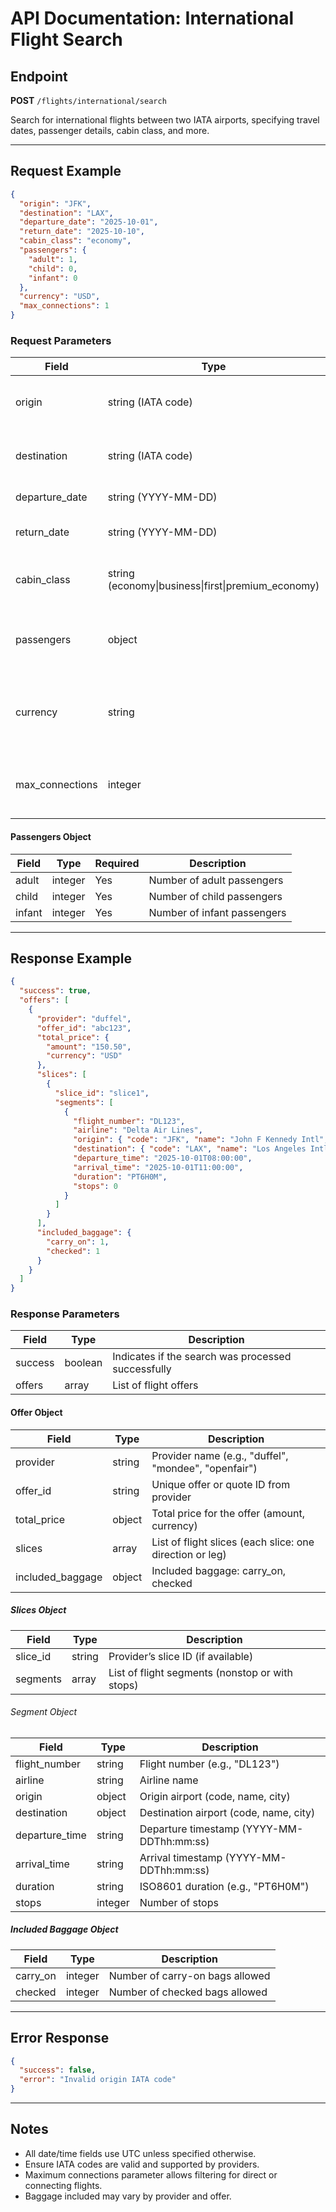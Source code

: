 # API Documentation: International Flight Search

## Endpoint

**POST** `/flights/international/search`

Search for international flights between two IATA airports, specifying travel dates, passenger details, cabin class, and more.

---

## Request Example

```json
{
  "origin": "JFK",
  "destination": "LAX",
  "departure_date": "2025-10-01",
  "return_date": "2025-10-10",
  "cabin_class": "economy",
  "passengers": {
    "adult": 1,
    "child": 0,
    "infant": 0
  },
  "currency": "USD",
  "max_connections": 1
}
```

### Request Parameters

| Field            | Type                                | Required | Description                                                                                  |
|------------------|-------------------------------------|----------|----------------------------------------------------------------------------------------------|
| origin           | string (IATA code)                  | Yes      | Departure airport code (e.g., "JFK")                                                         |
| destination      | string (IATA code)                  | Yes      | Arrival airport code (e.g., "LAX")                                                           |
| departure_date   | string (YYYY-MM-DD)                 | Yes      | Date of departure                                                                            |
| return_date      | string (YYYY-MM-DD)                 | No       | Date of return (for round-trip)                                                              |
| cabin_class      | string (economy\|business\|first\|premium_economy) | No       | Cabin class. Defaults to "economy"                                                           |
| passengers       | object                              | Yes      | Number of passengers (adult, child, infant)                                                  |
| currency         | string                              | No       | Currency code (e.g., "USD"). Defaults to provider currency                                   |
| max_connections  | integer                             | No       | Max number of stops or layovers allowed                                                      |

#### Passengers Object

| Field    | Type    | Required | Description                   |
|----------|---------|----------|-------------------------------|
| adult    | integer | Yes      | Number of adult passengers    |
| child    | integer | Yes      | Number of child passengers    |
| infant   | integer | Yes      | Number of infant passengers   |

---

## Response Example

```json
{
  "success": true,
  "offers": [
    {
      "provider": "duffel",
      "offer_id": "abc123",
      "total_price": {
        "amount": "150.50",
        "currency": "USD"
      },
      "slices": [
        {
          "slice_id": "slice1",
          "segments": [
            {
              "flight_number": "DL123",
              "airline": "Delta Air Lines",
              "origin": { "code": "JFK", "name": "John F Kennedy Intl", "city": "New York" },
              "destination": { "code": "LAX", "name": "Los Angeles Intl", "city": "Los Angeles" },
              "departure_time": "2025-10-01T08:00:00",
              "arrival_time": "2025-10-01T11:00:00",
              "duration": "PT6H0M",
              "stops": 0
            }
          ]
        }
      ],
      "included_baggage": {
        "carry_on": 1,
        "checked": 1
      }
    }
  ]
}
```

### Response Parameters

| Field             | Type     | Description                                             |
|-------------------|----------|---------------------------------------------------------|
| success           | boolean  | Indicates if the search was processed successfully      |
| offers            | array    | List of flight offers                                   |

#### Offer Object

| Field               | Type     | Description                                                             |
|---------------------|----------|-------------------------------------------------------------------------|
| provider            | string   | Provider name (e.g., "duffel", "mondee", "openfair")                    |
| offer_id            | string   | Unique offer or quote ID from provider                                  |
| total_price         | object   | Total price for the offer (amount, currency)                            |
| slices              | array    | List of flight slices (each slice: one direction or leg)                |
| included_baggage    | object   | Included baggage: carry_on, checked                                     |

##### Slices Object

| Field     | Type   | Description                                  |
|-----------|--------|----------------------------------------------|
| slice_id  | string | Provider’s slice ID (if available)           |
| segments  | array  | List of flight segments (nonstop or with stops) |

###### Segment Object

| Field           | Type    | Description                           |
|-----------------|---------|---------------------------------------|
| flight_number   | string  | Flight number (e.g., "DL123")         |
| airline         | string  | Airline name                          |
| origin          | object  | Origin airport (code, name, city)     |
| destination     | object  | Destination airport (code, name, city)|
| departure_time  | string  | Departure timestamp (YYYY-MM-DDThh:mm:ss) |
| arrival_time    | string  | Arrival timestamp (YYYY-MM-DDThh:mm:ss)   |
| duration        | string  | ISO8601 duration (e.g., "PT6H0M")     |
| stops           | integer | Number of stops                       |

##### Included Baggage Object

| Field     | Type    | Description                   |
|-----------|---------|-------------------------------|
| carry_on  | integer | Number of carry-on bags allowed|
| checked   | integer | Number of checked bags allowed |

---

## Error Response

```json
{
  "success": false,
  "error": "Invalid origin IATA code"
}
```

---

## Notes

- All date/time fields use UTC unless specified otherwise.
- Ensure IATA codes are valid and supported by providers.
- Maximum connections parameter allows filtering for direct or connecting flights.
- Baggage included may vary by provider and offer.
